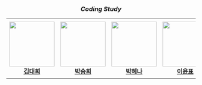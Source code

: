 <div align='center'>
<h3><i>Coding Study</i></small></h3>
<table>
    <tr height="160px">
        <td align="center" width="150px">
            <a href="https://github.com/eogml88"><img height="120px" width="120px" src="https://user-images.githubusercontent.com/69185594/226090160-3b2797a6-f97f-4f49-bc57-492f55d75742.png"/></a>
            <br/>
            <a href="https://github.com/eogml88"><strong>김대희</strong></a>
            <br />
        </td>
        <td align="center" width="150px">
            <a href="https://github.com/HipJaengYiCat"><img height="120px" width="120px" src="https://user-images.githubusercontent.com/69185594/226089694-e9eb25b4-e1ee-4839-9760-7aa1b6611650.png"/></a>
            <br/>
            <a href="https://github.com/HipJaengYiCat"><strong>박승희</strong></a>
            <br />
        </td>
        <td align="center" width="150px">
            <a href="https://github.com/hyenagatha02"><img height="120px" width="120px" src="https://user-images.githubusercontent.com/69185594/226089694-e9eb25b4-e1ee-4839-9760-7aa1b6611650.png"/></a>
            <br />
            <a href="https://github.com/hyenagatha02"><strong>박혜나</strong></a>
            <br />
        </td>
        <td align="center" width="150px">
            <a href="https://github.com/imsmile2000"><img height="120px" width="120px" src="https://user-images.githubusercontent.com/69185594/226089694-e9eb25b4-e1ee-4839-9760-7aa1b6611650.png"/></a>
            <br />
            <a href="https://github.com/imsmile2000"><strong>이윤표</strong></a>
            <br />
        </td>
        <td align="center" width="150px">
            <a href="https://github.com/JaiyoungJoo"><img height="120px" width="120px" src="https://user-images.githubusercontent.com/69185594/226090160-3b2797a6-f97f-4f49-bc57-492f55d75742.png"/></a>
            <br />
            <a href="https://github.com/JaiyoungJoo"><strong>주재영</strong></a>
            <br />
        </td>
        <td align="center" width="150px">
            <a href="https://github.com/Jiwonii97"><img height="120px" width="120px" src="https://user-images.githubusercontent.com/69185594/226090160-3b2797a6-f97f-4f49-bc57-492f55d75742.png"/></a>
            <br />
            <a href="https://github.com/Jiwonii97"><strong>황지원</strong></a>
            <br />
        </td>   
</table>
</div>
